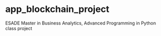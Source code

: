 # app_blockchain_project
ESADE Master in Business Analytics, Advanced Programming in Python class project
